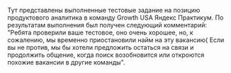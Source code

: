Тут представлены выполненные тестовые задание на позицию продуктового аналитика в команду Growth USA Яндекс Практикум.
По результатам выполнения был получен следующий комментарий:
"Ребята проверили ваше тестовое, оно очень хорошее, но, к сожалению, мы временно приостановили найм на эту вакансию( Если вы не против, мы бы хотели предложить остаться на связи и продолжить общение, когда поиск возобновится или откроются похожие вакансии в другие команды".
